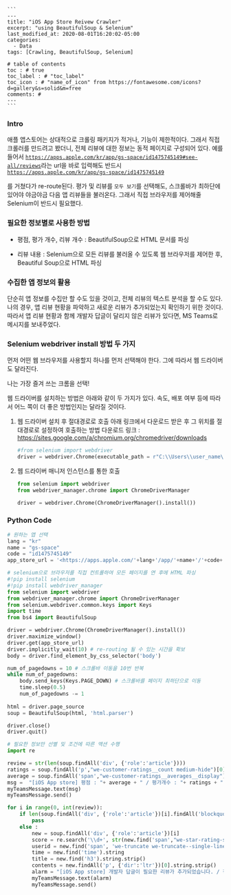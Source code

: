 ```
​```
---
title: "iOS App Store Reivew Crawler"
excerpt: "using BeautifulSoup & Selenium"
last_modified_at: 2020-08-01T16:20:02-05:00
categories:
  - Data
tags: [Crawling, BeautifulSoup, Selenium]

# table of contents
toc : # true
toc_label : # "toc_label"
toc_icon : # "name_of_icon" from https://fontawesome.com/icons?d=gallery&s=solid&m=free
comments: # 
---
​```
```



### Intro

애플 앱스토어는 상대적으로 크롤링 패키지가 적거나, 기능이 제한적이다. 그래서 직접 크롤러를 만드려고 봤더니, 전체 리뷰에 대한 정보는 동적 페이지로 구성되어 있다. 예를 들어서 [`https://apps.apple.com/kr/app/gs-space/id1475745149#see-all/reviews`](https://apps.apple.com/kr/app/gs-space/id1475745149#see-all/reviews)라는 url을 바로 입력해도 반드시 [`https://apps.apple.com/kr/app/gs-space/id1475745149`](https://apps.apple.com/kr/app/gs-space/id1475745149#see-all/reviews)

를 거쳤다가 re-route된다. 평가 및 리뷰를 `모두 보기`를 선택해도, 스크롤바가 최하단에 있어야 야금야금 다음 앱 리뷰들을 불러온다. 그래서 직접 브라우저를 제어해줄 Selenium이 반드시 필요했다.



### 필요한 정보별로 사용한 방법

- 평점, 평가 개수, 리뷰 개수 : BeautifulSoup으로 HTML 문서를 파싱

- 리뷰 내용 : Selenium으로 모든 리뷰를 불러올 수 있도록 웹 브라우저를 제어한 후, Beautiful Soup으로 HTML 파싱

  

### 수집한 앱 정보의 활용

단순히 앱 정보를 수집만 할 수도 있을 것이고, 전체 리뷰의 텍스트 분석을 할 수도 있다. 나의 경우, 앱 리뷰 현황을 파악하고 새로운 리뷰가 추가되었는지 확인하기 위한 것이다. 따라서 앱 리뷰 현황과 함께 개발자 답글이 달리지 않은 리뷰가 있다면, MS Teams로 메시지를 보내주었다.



### Selenium webdriver install 방법 두 가지

먼저 어떤 웹 브라우저를 사용할지 하나를 먼저 선택해야 한다. 그에 따라서 웹 드라이버도 달라진다.

나는 가장 즐겨 쓰는 크롬을 선택!

웹 드라이버를 설치하는 방법은 아래와 같이 두 가지가 있다. 속도, 배포 여부 등에 따라서 어느 쪽이 더 좋은 방법인지는 달라질 것이다.

1. 웹 드라이버 설치 후 절대경로로 호출 아래 링크에서 다운로드 받은 후 그 위치를 절대경로로 설정하여 호출하는 방법 다운로드 링크 : https://sites.google.com/a/chromium.org/chromedriver/downloads

   ```python
   #from selenium import webdriver
   driver = webdriver.Chrome(executable_path = r"C:\\Users\\user_name\\webdrive\\chromedriver.exe")
   ```

2. 웹 드라이버 매니저 인스턴스를 통한 호출

   ```python
   from selenium import webdriver
   from webdriver_manager.chrome import ChromeDriverManager
   
   driver = webdriver.Chrome(ChromeDriverManager().install())
   ```



### Python Code

```python
# 원하는 앱 선택
lang = "kr"
name = "gs-space"
code = "id1475745149"
app_store_url = '<https://apps.apple.com/'+lang+'/app/'+name+'/'+code+'#see-all/reviews>'
```

```python
# selenium으로 브라우저를 직접 컨트롤하여 모든 페이지를 연 후에 HTML 파싱
#!pip install selenium
#!pip install webdriver_manager
from selenium import webdriver
from webdriver_manager.chrome import ChromeDriverManager
from selenium.webdriver.common.keys import Keys
import time
from bs4 import BeautifulSoup

driver = webdriver.Chrome(ChromeDriverManager().install())
driver.maximize_window()
driver.get(app_store_url)
driver.implicitly_wait(10) # re-routing 될 수 있는 시간을 확보
body = driver.find_element_by_css_selector('body')

num_of_pagedowns = 10 # 스크롤바 이동을 10번 반복
while num_of_pagedowns:
    body.send_keys(Keys.PAGE_DOWN) # 스크롤바를 페이지 최하단으로 이동
    time.sleep(0.5)
    num_of_pagedowns -= 1
    
html = driver.page_source
soup = BeautifulSoup(html, 'html.parser')

driver.close()
driver.quit()
```

```python
# 필요한 정보만 선별 및 조건에 따른 액션 수행
import re

review = str(len(soup.findAll('div', {'role':'article'})))
ratings = soup.findAll('p',"we-customer-ratings__count medium-hide")[0].string.split('개의 평가')[0]
average = soup.findAll('span',"we-customer-ratings__averages__display")[0].string
msg =  "[iOS App store] 평점 : "+ average + " / 평가개수 : "+ ratings + " / 리뷰개수 : "+ review
myTeamsMessage.text(msg)
myTeamsMessage.send()

for i in range(0, int(review)):
    if len(soup.findAll('div', {'role':'article'})[i].findAll('blockquote')) >= 2:
        pass
    else : 
        new = soup.findAll('div', {'role':'article'})[i]
        score = re.search('\\d+', str(new.find('span',"we-star-rating-stars-outlines").find('span')))[0]
        userid = new.find('span', 'we-truncate we-truncate--single-line ember-view we-customer-review__user').string.strip()
        time = new.find('time').string
        title = new.find('h3').string.strip()
        contents = new.findAll('p', {'dir':'ltr'})[0].string.strip()
        alarm = "[iOS App store] 개발자 답글이 필요한 리뷰가 추가되었습니다. / 점수 : "+score+" / 아이디 : "+userid+" / 시간 : "+time+" / 제목 : "+title+" / 내용 : "+contents
        myTeamsMessage.text(alarm)
        myTeamsMessage.send()
```